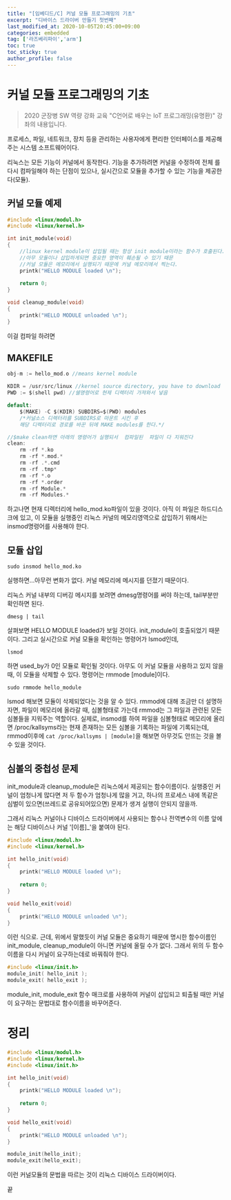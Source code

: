 ```yaml
---
title: "[임베디드/C] 커널 모듈 프로그래밍의 기초"
excerpt: "디바이스 드라이버 만들기 첫번째"
last_modified_at: 2020-10-05T20:45:00+09:00
categories: embedded
tag: ['라즈베리파이','arm']
toc: true
toc_sticky: true
author_profile: false
---
```

# 커널 모듈 프로그래밍의 기초

> 2020 군장병 SW 역량 강화 교육 "C언어로 배우는 IoT 프로그래밍(유명환)" 강좌의 내용입니다.

프로세스, 파일, 네트워크,  장치 등을 관리하는 사용자에게 편리한 인터페이스를 제공해주는 시스템 소프트웨어이다.

리눅스는 모든 기능이 커널에서 동작한다. 기능을 추가하려면 커널을 수정하여 전체 를 다시 컴파일해야 하는 단점이 있으나, 실시간으로 모듈을 추가할 수 있는 기능을 제공한다(모듈).

## 커널 모듈 예제

``` c
#include <linux/modul.h>
#include <linux/kernel.h>

int init_module(void)
{
	//linux kernel module이 삽입될 때는 항상 init module이라는 함수가 호출된다.
	//아무 모듈이나 삽입하게되면 중요한 영역이 훼손될 수 있기 때문
	//커널 모듈은 메모리에서 실행되기 때문에 커널 메모리에서 찍는다.
	printk("HELLO MODULE loaded \n");
	
	return 0;
}

void cleanup_module(void)
{
	printk("HELLO MODULE unloaded \n");
}
```

이걸 컴파일 하려면

## MAKEFILE

``` c
obj-m := hello_mod.o //means kernel module

KDIR = /usr/src/linux //kernel source directory, you have to download
PWD := $(shell pwd) //쉘명령어로 현제 디렉터리 가져와서 넣음

default:
	$(MAKE) -C $(KDIR) SUBDIRS=$(PWD) modules
	/*커널소스 디렉터리를 SUBDIRS로 마운트 시킨 후
	해당 디렉터리로 경로를 바꾼 뒤에 MAKE modules를 한다.*/

//$make clean하면 아래의 명령어가 실행되서  컴파일된  파일이 다 지워진다 
clean:
	rm -rf *.ko
	rm -rf *.mod.*
	rm -rf .*.cmd
	rm -rf .tmp*
	rm -rf *.o
	rm -rf *.order
	rm -rf Module.*
	rm -rf Modules.*
```

하고나면 현재 디렉터리에 hello_mod.ko파일이 있을 것이다.
아직 이 파일은 하드디스크에 있고, 이 모듈을 실행중인 리눅스 커널의 메모리영역으로 삽입하기 위해서는 insmod명령어를 사용해야 한다.

## 모듈 삽입

``` shell
sudo insmod hello_mod.ko
```
실행하면...아무런 변화가  없다.
커널 메모리에 메시지를 던졌기 때문이다.

리눅스 커널 내부의 디버깅 메시지를 보려면 dmesg명령어를  써야 하는데, tail부분만 확인하면 된다.

``` shell
dmesg | tail
```
살펴보면 HELLO MODULE loaded가 보일 것이다. init_module이 호출되었기 때문이다. 그리고 실시간으로 커널 모듈을 확인하는 명령어가 lsmod인데,

``` shell
lsmod
```
하면 used_by가 0인 모듈로 확인될 것이다. 아무도 이  커널 모듈을 사용하고 있지 않을 때, 이 모듈을 삭제할 수 있다. 명령어는 rmmode [module]이다.

``` shell
sudo rmmode hello_module
```
lsmod 해보면 모듈이 삭제되었다는 것을 알  수 있다.
rmmod에 대해 조금만 더 설명하자면,
파일이  메모리에 올라갈 때, 심볼형태로 가는데 rmmod는 그 파일과 관련된 모든 심볼들을 지워주는 역할이다. 실제로, insmod를 하여 파일을 심볼형태로 메모리에 올리면 /proc/kallsyms라는 현재 존재하는 모든 심볼을 기록하는  파일에 기록되는데, rmmod이후에 `cat /proc/kallsyms | [module]`을 해보면 아무것도 안뜨는 것을 볼 수 있을 것이다.

## 심볼의 중첩성 문제

init_module과 cleanup_module은 리눅스에서 제공되는 함수이름이다. 실행중인 커널이 엄청나게 많다면 저 두 함수가 엄청나게 많을 거고, 하나의 프로세스 내에 똑같은 심벌이 있으면(쓰레드로 공유되어있으면) 문제가 생겨 실행이 안되지 않을까.

그래서 리눅스 커널이나 디바이스 드라이버에서 사용되는 함수나 전역변수의 이름 앞에는 해당 디바이스나 커널 '[이름]_'을 붙여야 된다.

``` c
#include <linux/modul.h>
#include <linux/kernel.h>

int hello_init(void)
{
	printk("HELLO MODULE loaded \n");
	
	return 0;
}

void hello_exit(void)
{
	printk("HELLO MODULE unloaded \n");
}
```

이런 식으로.
근데, 위에서 말했듯이 커널 모듈은 중요하기 때문에 명시한 함수이름인 init_module, cleanup_module이 아니면 커널에 올릴 수가 없다. 그래서 위의 두 함수이름을 다시 커널이 요구하는데로 바꿔줘야 한다.

``` c
#include <linux/init.h>
module_init( hello_init );
module_exit( hello_exit );
```
module_init, module_exit 함수 매크로를 사용하여 커널이 삽입되고 퇴출될 때만 커널이 요구하는 문법대로 함수이름을 바꾸어준다.

# 정리

``` c
#include <linux/modul.h>
#include <linux/kernel.h>
#include <linux/init.h>

int hello_init(void)
{
	printk("HELLO MODULE loaded \n");
	
	return 0;
}

void hello_exit(void)
{
	printk("HELLO MODULE unloaded \n");
}

module_init(hello_init);
module_exit(hello_exit);
```

이런 커널모듈의 문법을 따르는 것이 리눅스 디바이스 드라이버이다.

끝
